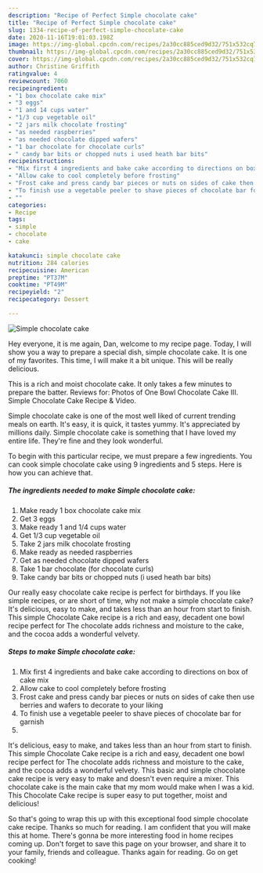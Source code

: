 ```yaml
---
description: "Recipe of Perfect Simple chocolate cake"
title: "Recipe of Perfect Simple chocolate cake"
slug: 1334-recipe-of-perfect-simple-chocolate-cake
date: 2020-11-16T19:01:03.198Z
image: https://img-global.cpcdn.com/recipes/2a30cc885ced9d32/751x532cq70/simple-chocolate-cake-recipe-main-photo.jpg
thumbnail: https://img-global.cpcdn.com/recipes/2a30cc885ced9d32/751x532cq70/simple-chocolate-cake-recipe-main-photo.jpg
cover: https://img-global.cpcdn.com/recipes/2a30cc885ced9d32/751x532cq70/simple-chocolate-cake-recipe-main-photo.jpg
author: Christine Griffith
ratingvalue: 4
reviewcount: 7060
recipeingredient:
- "1 box chocolate cake mix"
- "3 eggs"
- "1 and 14 cups water"
- "1/3 cup vegetable oil"
- "2 jars milk chocolate frosting"
- "as needed raspberries"
- "as needed chocolate dipped wafers"
- "1 bar chocolate for chocolate curls"
- " candy bar bits or chopped nuts i used heath bar bits"
recipeinstructions:
- "Mix first 4 ingredients and bake cake according to directions on box of cake mix"
- "Allow cake to cool completely before frosting"
- "Frost cake and press candy bar pieces or nuts on sides of cake then use berries and wafers to decorate to your liking"
- "To finish use a vegetable peeler to shave pieces of chocolate bar for garnish"
- ""
categories:
- Recipe
tags:
- simple
- chocolate
- cake

katakunci: simple chocolate cake 
nutrition: 284 calories
recipecuisine: American
preptime: "PT37M"
cooktime: "PT49M"
recipeyield: "2"
recipecategory: Dessert

---
```



![Simple chocolate cake](https://img-global.cpcdn.com/recipes/2a30cc885ced9d32/751x532cq70/simple-chocolate-cake-recipe-main-photo.jpg)

Hey everyone, it is me again, Dan, welcome to my recipe page. Today, I will show you a way to prepare a special dish, simple chocolate cake. It is one of my favorites. This time, I will make it a bit unique. This will be really delicious.

This is a rich and moist chocolate cake. It only takes a few minutes to prepare the batter. Reviews for: Photos of One Bowl Chocolate Cake III. Simple Chocolate Cake Recipe &amp; Video.

Simple chocolate cake is one of the most well liked of current trending meals on earth. It's easy, it is quick, it tastes yummy. It's appreciated by millions daily. Simple chocolate cake is something that I have loved my entire life. They're fine and they look wonderful.


To begin with this particular recipe, we must prepare a few ingredients. You can cook simple chocolate cake using 9 ingredients and 5 steps. Here is how you can achieve that.

<!--inarticleads1-->

##### The ingredients needed to make Simple chocolate cake:

1. Make ready 1 box chocolate cake mix
1. Get 3 eggs
1. Make ready 1 and 1/4 cups water
1. Get 1/3 cup vegetable oil
1. Take 2 jars milk chocolate frosting
1. Make ready as needed raspberries
1. Get as needed chocolate dipped wafers
1. Take 1 bar chocolate (for chocolate curls)
1. Take  candy bar bits or chopped nuts (i used heath bar bits)


Our really easy chocolate cake recipe is perfect for birthdays. If you like simple recipes, or are short of time, why not make a simple chocolate cake? It&#39;s delicious, easy to make, and takes less than an hour from start to finish. This simple Chocolate Cake recipe is a rich and easy, decadent one bowl recipe perfect for The chocolate adds richness and moisture to the cake, and the cocoa adds a wonderful velvety. 

<!--inarticleads2-->

##### Steps to make Simple chocolate cake:

1. Mix first 4 ingredients and bake cake according to directions on box of cake mix
1. Allow cake to cool completely before frosting
1. Frost cake and press candy bar pieces or nuts on sides of cake then use berries and wafers to decorate to your liking
1. To finish use a vegetable peeler to shave pieces of chocolate bar for garnish
1. 


It&#39;s delicious, easy to make, and takes less than an hour from start to finish. This simple Chocolate Cake recipe is a rich and easy, decadent one bowl recipe perfect for The chocolate adds richness and moisture to the cake, and the cocoa adds a wonderful velvety. This basic and simple chocolate cake recipe is very easy to make and doesn&#39;t even require a mixer. This chocolate cake is the main cake that my mom would make when I was a kid. This Chocolate Cake recipe is super easy to put together, moist and delicious! 

So that's going to wrap this up with this exceptional food simple chocolate cake recipe. Thanks so much for reading. I am confident that you will make this at home. There's gonna be more interesting food in home recipes coming up. Don't forget to save this page on your browser, and share it to your family, friends and colleague. Thanks again for reading. Go on get cooking!

